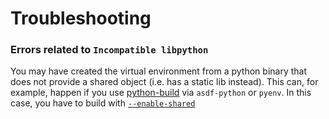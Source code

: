 # Troubleshooting

### Errors related to `Incompatible libpython`

You may have created the virtual environment from a python binary that does not provide a shared object (i.e. has a static lib instead). This can, for example, happen if you use [python-build](https://github.com/pyenv/pyenv/tree/master/plugins/python-build) via `asdf-python` or `pyenv`. In this case, you have to build with [`--enable-shared`](https://github.com/pyenv/pyenv/tree/master/plugins/python-build#building-with---enable-shared)
